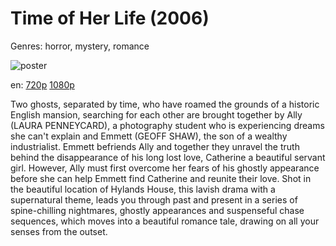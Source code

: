 # Time of Her Life (2006)

Genres: horror, mystery, romance

![poster](http://image.tmdb.org/t/p/w500/20k9tQlhOFPOiKz8P8wyNeuoUhL.jpg)

en:
  [720p](magnet:?xt=urn:btih:164FC653209B3737EAC9439FDE14E79CA7A939BC&tr=udp://glotorrents.pw:6969/announce&tr=udp://tracker.opentrackr.org:1337/announce&tr=udp://torrent.gresille.org:80/announce&tr=udp://tracker.openbittorrent.com:80&tr=udp://tracker.coppersurfer.tk:6969&tr=udp://tracker.leechers-paradise.org:6969&tr=udp://p4p.arenabg.ch:1337&tr=udp://tracker.internetwarriors.net:1337)
  [1080p](magnet:?xt=urn:btih:F0602EE774D8ABC15CF4D579A6264E896CB7248F&tr=udp://glotorrents.pw:6969/announce&tr=udp://tracker.opentrackr.org:1337/announce&tr=udp://torrent.gresille.org:80/announce&tr=udp://tracker.openbittorrent.com:80&tr=udp://tracker.coppersurfer.tk:6969&tr=udp://tracker.leechers-paradise.org:6969&tr=udp://p4p.arenabg.ch:1337&tr=udp://tracker.internetwarriors.net:1337)
  


Two ghosts, separated by time, who have roamed the grounds of a historic English mansion, searching for each other are brought together by Ally (LAURA PENNEYCARD), a photography student who is experiencing dreams she can't explain and Emmett (GEOFF SHAW), the son of a wealthy industrialist. Emmett befriends Ally and together they unravel the truth behind the disappearance of his long lost love, Catherine a beautiful servant girl. However, Ally must first overcome her fears of his ghostly appearance before she can help Emmett find Catherine and reunite their love. Shot in the beautiful location of Hylands House, this lavish drama with a supernatural theme, leads you through past and present in a series of spine-chilling nightmares, ghostly appearances and suspenseful chase sequences, which moves into a beautiful romance tale, drawing on all your senses from the outset.